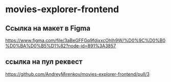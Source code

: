 # movies-explorer-frontend

## Ссылка на макет в Figma

https://www.figma.com/file/3aBeGFFGq9fdixxcOhIh9W/%D0%9C%D0%B0%D0%BA%D0%B5%D1%82?node-id=891%3A3857

 ## ссылка на пул реквест

 https://github.com/AndreyMirenkov/movies-explorer-frontend/pull/3
